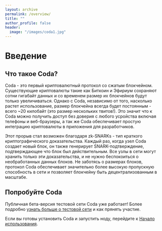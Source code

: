 ```yaml
---
layout: archive
permalink: /overview/
title: ""
author_profile: false
header:
  image: "/images/coda1.jpg"
---
```


# Введение

## Что такое Coda?

Coda - это первый криптовалютный протокол со сжатым блокчейном. Существующие криптовалюты такие как Биткоин и Эфириум сохраняют сотни гигабайт данных и со временем размер их блокчейнов будут только увеличиваться. Однако c Coda, независимо от того, насколько растет использование, размер блокчейна всегда будет постоянным - всего ~20 килобайт (это размер нескольких твитов!). Это значит что к Coda можно получить доступ без доверия с любого усройства включая телефоны и веб-браузеры, а так же Coda обеспечивает простую интеграцию криптовалюты в приложения для разработчиков.

Этот прорыв стал возможен благодаря zk-SNARKs - тип краткого криптографического доказательства. Каждый раз, когда узел Coda создает новый блок, он также генерирует SNARK-подтверждение, подтверждающее что блок был действительным. Все узлы в сети могут хранить только эти доказательства, и не нужно беспокоиться о необработанных данных блоков. Не заботясь о размерах блоков, протокол Coda обеспечивает значительно более высокую пропускную способность в сети и позволяет блокчейну быть децентрализованным в масштабе.

## Попробуйте Coda

Публичная бета-версия тестовой сети Coda уже работает! Более подробно [узнать больше о тестовой сети](/testnet.html) и как прянять участие.

Если вы готовы установить Coda и запустить ноду, перейдите к [Начало использования](/docs/getting-started/).
